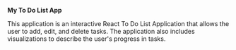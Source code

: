 **My To Do List App**

This application is an interactive React To Do List Application that allows the user to add, edit, and delete tasks. The application also includes visualizations to describe the user's progress in tasks.
